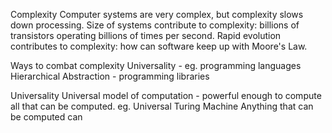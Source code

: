 Complexity
	Computer systems are very complex, but complexity slows down processing.
	Size of systems contribute to complexity: billions of transistors operating billions of times per second.
	Rapid evolution contributes to complexity: how can software keep up with Moore's Law.

Ways to combat complexity
	Universality - eg. programming languages
	Hierarchical Abstraction - programming libraries

Universality
	Universal model of computation - powerful enough to compute all that can be computed.
		eg. Universal Turing Machine
	Anything that can be computed can 